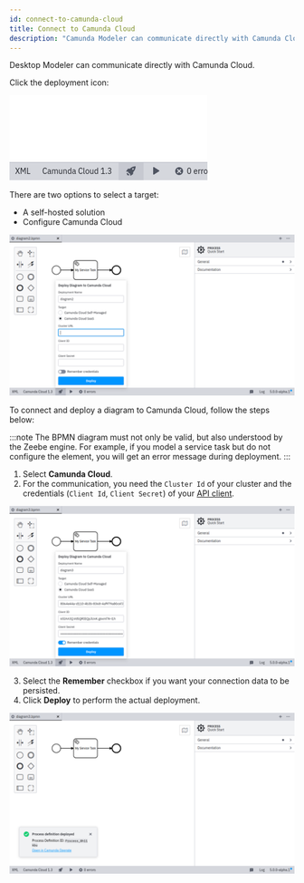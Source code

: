 ```yaml
---
id: connect-to-camunda-cloud
title: Connect to Camunda Cloud
description: "Camunda Modeler can communicate directly with Camunda Cloud."
---
```


Desktop Modeler can communicate directly with Camunda Cloud.

Click the deployment icon:

![deployment icon](./img/deploy-icon.png)

There are two options to select a target:

- A self-hosted solution
- Configure Camunda Cloud

![deployment configuration](./img/deploy-diagram-camunda-cloud.png)

To connect and deploy a diagram to Camunda Cloud, follow the steps below:

:::note
The BPMN diagram must not only be valid, but also understood by the Zeebe engine. For example, if you model a service task but do not configure the element, you will get an error message during deployment.
:::

1. Select **Camunda Cloud**.
2. For the communication, you need the `Cluster Id` of your cluster and the credentials (`Client Id`, `Client Secret`) of your [API client](../../cloud-console/manage-clusters/manage-api-clients.md).

![deployment via camunda cloud](./img/deploy-diagram-camunda-cloud-remember.png)

3. Select the **Remember** checkbox if you want your connection data to be persisted.
4. Click **Deploy** to perform the actual deployment.

![deployment successful](./img/deploy-diagram-camunda-cloud-success.png)
